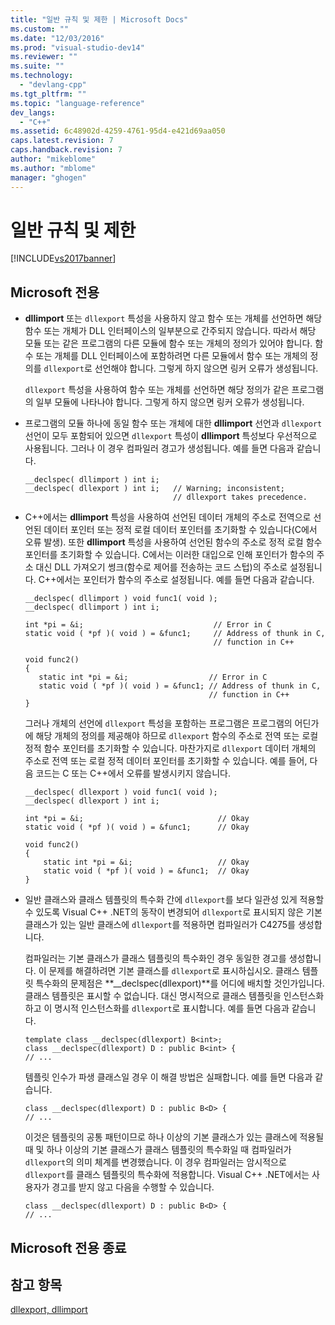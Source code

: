```yaml
---
title: "일반 규칙 및 제한 | Microsoft Docs"
ms.custom: ""
ms.date: "12/03/2016"
ms.prod: "visual-studio-dev14"
ms.reviewer: ""
ms.suite: ""
ms.technology: 
  - "devlang-cpp"
ms.tgt_pltfrm: ""
ms.topic: "language-reference"
dev_langs: 
  - "C++"
ms.assetid: 6c48902d-4259-4761-95d4-e421d69aa050
caps.latest.revision: 7
caps.handback.revision: 7
author: "mikeblome"
ms.author: "mblome"
manager: "ghogen"
---
```

# 일반 규칙 및 제한
[!INCLUDE[vs2017banner](../assembler/inline/includes/vs2017banner.md)]

## Microsoft 전용  
  
-   **dllimport** 또는 `dllexport` 특성을 사용하지 않고 함수 또는 개체를 선언하면 해당 함수 또는 개체가 DLL 인터페이스의 일부분으로 간주되지 않습니다.  따라서 해당 모듈 또는 같은 프로그램의 다른 모듈에 함수 또는 개체의 정의가 있어야 합니다.  함수 또는 개체를 DLL 인터페이스에 포함하려면 다른 모듈에서 함수 또는 개체의 정의를 `dllexport`로 선언해야 합니다.  그렇게 하지 않으면 링커 오류가 생성됩니다.  
  
     `dllexport` 특성을 사용하여 함수 또는 개체를 선언하면 해당 정의가 같은 프로그램의 일부 모듈에 나타나야 합니다.  그렇게 하지 않으면 링커 오류가 생성됩니다.  
  
-   프로그램의 모듈 하나에 동일 함수 또는 개체에 대한 **dllimport** 선언과 `dllexport` 선언이 모두 포함되어 있으면 `dllexport` 특성이 **dllimport** 특성보다 우선적으로 사용됩니다.  그러나 이 경우 컴파일러 경고가 생성됩니다.  예를 들면 다음과 같습니다.  
  
    ```  
    __declspec( dllimport ) int i;  
    __declspec( dllexport ) int i;   // Warning; inconsistent;  
                                     // dllexport takes precedence.  
    ```  
  
-   C\+\+에서는 **dllimport** 특성을 사용하여 선언된 데이터 개체의 주소로 전역으로 선언된 데이터 포인터 또는 정적 로컬 데이터 포인터를 초기화할 수 있습니다\(C에서 오류 발생\).  또한 **dllimport** 특성을 사용하여 선언된 함수의 주소로 정적 로컬 함수 포인터를 초기화할 수 있습니다.  C에서는 이러한 대입으로 인해 포인터가 함수의 주소 대신 DLL 가져오기 썽크\(함수로 제어를 전송하는 코드 스텁\)의 주소로 설정됩니다.  C\+\+에서는 포인터가 함수의 주소로 설정됩니다.  예를 들면 다음과 같습니다.  
  
    ```  
    __declspec( dllimport ) void func1( void );  
    __declspec( dllimport ) int i;  
  
    int *pi = &i;                             // Error in C  
    static void ( *pf )( void ) = &func1;     // Address of thunk in C,  
                                              // function in C++  
  
    void func2()  
    {  
       static int *pi = &i;                  // Error in C  
       static void ( *pf )( void ) = &func1; // Address of thunk in C,  
                                             // function in C++  
    }  
    ```  
  
     그러나 개체의 선언에 `dllexport` 특성을 포함하는 프로그램은 프로그램의 어딘가에 해당 개체의 정의를 제공해야 하므로 `dllexport` 함수의 주소로 전역 또는 로컬 정적 함수 포인터를 초기화할 수 있습니다.  마찬가지로 `dllexport` 데이터 개체의 주소로 전역 또는 로컬 정적 데이터 포인터를 초기화할 수 있습니다.  예를 들어, 다음 코드는 C 또는 C\+\+에서 오류를 발생시키지 않습니다.  
  
    ```  
    __declspec( dllexport ) void func1( void );  
    __declspec( dllexport ) int i;  
  
    int *pi = &i;                              // Okay  
    static void ( *pf )( void ) = &func1;      // Okay  
  
    void func2()  
    {  
        static int *pi = &i;                   // Okay  
        static void ( *pf )( void ) = &func1;  // Okay  
    }  
    ```  
  
-   일반 클래스와 클래스 템플릿의 특수화 간에 `dllexport`를 보다 일관성 있게 적용할 수 있도록 Visual C\+\+ .NET의 동작이 변경되어 `dllexport`로 표시되지 않은 기본 클래스가 있는 일반 클래스에 `dllexport`를 적용하면 컴파일러가 C4275를 생성합니다.  
  
     컴파일러는 기본 클래스가 클래스 템플릿의 특수화인 경우 동일한 경고를 생성합니다.  이 문제를 해결하려면 기본 클래스를 `dllexport`로 표시하십시오.  클래스 템플릿 특수화의 문제점은 **\_\_declspec\(dllexport\)**를 어디에 배치할 것인가입니다. 클래스 템플릿은 표시할 수 없습니다.  대신 명시적으로 클래스 템플릿을 인스턴스화하고 이 명시적 인스턴스화를 `dllexport`로 표시합니다.  예를 들면 다음과 같습니다.  
  
    ```  
    template class __declspec(dllexport) B<int>;  
    class __declspec(dllexport) D : public B<int> {  
    // ...  
    ```  
  
     템플릿 인수가 파생 클래스일 경우 이 해결 방법은 실패합니다.  예를 들면 다음과 같습니다.  
  
    ```  
    class __declspec(dllexport) D : public B<D> {  
    // ...  
    ```  
  
     이것은 템플릿의 공통 패턴이므로 하나 이상의 기본 클래스가 있는 클래스에 적용될 때 및 하나 이상의 기본 클래스가 클래스 템플릿의 특수화일 때 컴파일러가 `dllexport`의 의미 체계를 변경했습니다.  이 경우 컴파일러는 암시적으로 `dllexport`를 클래스 템플릿의 특수화에 적용합니다.  Visual C\+\+ .NET에서는 사용자가 경고를 받지 않고 다음을 수행할 수 있습니다.  
  
    ```  
    class __declspec(dllexport) D : public B<D> {  
    // ...  
    ```  
  
## Microsoft 전용 종료  
  
## 참고 항목  
 [dllexport, dllimport](../cpp/dllexport-dllimport.md)